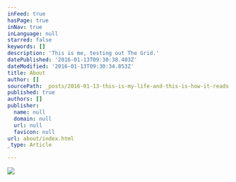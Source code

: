 ```yaml
---
inFeed: true
hasPage: true
inNav: true
inLanguage: null
starred: false
keywords: []
description: 'This is me, testing out The Grid.'
datePublished: '2016-01-13T09:30:38.403Z'
dateModified: '2016-01-13T09:30:34.853Z'
title: About
author: []
sourcePath: _posts/2016-01-13-this-is-my-life-and-this-is-how-it-reads.md
published: true
authors: []
publisher:
  name: null
  domain: null
  url: null
  favicon: null
url: about/index.html
_type: Article

---
```

![](https://s3-us-west-2.amazonaws.com/the-grid-img/p/9ff915dd98227a0c4afb0775a7d401159c853703.png)
